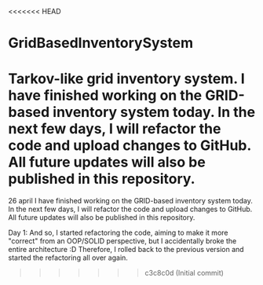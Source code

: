 <<<<<<< HEAD
# GridBasedInventorySystem
Tarkov-like grid inventory system. I have finished working on the GRID-based inventory system today. In the next few days, I will refactor the code and upload changes to GitHub. All future updates will also be published in this repository.
=======
26 april
I have finished working on the GRID-based inventory system today. In the next few days, I will refactor the code and upload changes to GitHub. All future updates will also be published in this repository.

Day 1:
And so, I started refactoring the code, aiming to make it more "correct" from an OOP/SOLID perspective, but I accidentally broke the entire architecture :D
Therefore, I rolled back to the previous version and started the refactoring all over again.
>>>>>>> c3c8c0d (Initial commit)
